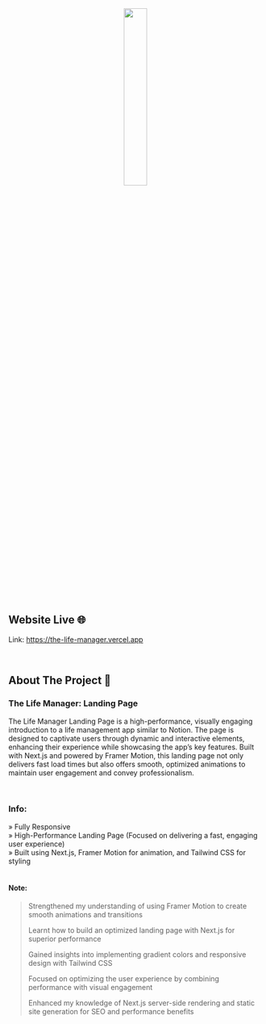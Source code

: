 <div align='center'> <img style="width:30%" src="https://github.com/user-attachments/assets/3858f452-7bc9-4bf0-bbdd-842ba28bdec5"/> </div>

## Website Live 🌐
Link: https://the-life-manager.vercel.app


<br> <h2>About The Project 📖</h2> <h3>The Life Manager: Landing Page</h3> <p>The Life Manager Landing Page is a high-performance, visually engaging introduction to a life management app similar to Notion. The page is designed to captivate users through dynamic and interactive elements, enhancing their experience while showcasing the app’s key features. Built with Next.js and powered by Framer Motion, this landing page not only delivers fast load times but also offers smooth, optimized animations to maintain user engagement and convey professionalism.</p> <br> <h3>Info:</h3> » Fully Responsive <br> » High-Performance Landing Page (Focused on delivering a fast, engaging user experience) <br> » Built using Next.js, Framer Motion for animation, and Tailwind CSS for styling <br> <br> <be>

#### Note:
> Strengthened my understanding of using Framer Motion to create smooth animations and transitions
> 
> Learnt how to build an optimized landing page with Next.js for superior performance
>
> Gained insights into implementing gradient colors and responsive design with Tailwind CSS
>
> Focused on optimizing the user experience by combining performance with visual engagement
>
> Enhanced my knowledge of Next.js server-side rendering and static site generation for SEO and performance benefits








